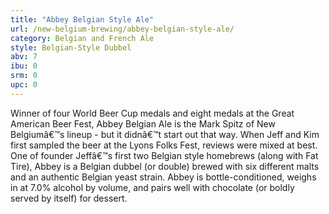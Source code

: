 ```yaml
---
title: "Abbey Belgian Style Ale"
url: /new-belgium-brewing/abbey-belgian-style-ale/
category: Belgian and French Ale
style: Belgian-Style Dubbel
abv: 7
ibu: 0
srm: 0
upc: 0
---
```

Winner of four World Beer Cup medals and eight medals at the Great American Beer Fest, Abbey Belgian Ale is the Mark Spitz of New Belgiumâ€™s lineup - but it didnâ€™t start out that way. When Jeff and Kim first sampled the beer at the Lyons Folks Fest, reviews were mixed at best. One of founder Jeffâ€™s first two Belgian style homebrews (along with Fat Tire), Abbey is a Belgian dubbel (or double) brewed with six different malts and an authentic Belgian yeast strain. Abbey is bottle-conditioned, weighs in at 7.0% alcohol by volume, and pairs well with chocolate (or boldly served by itself) for dessert.
